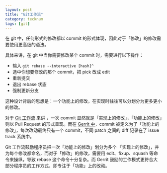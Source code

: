 ```yaml
---
layout: post
title: "Git工作流"
category: tecknum
tags: [git]
---
```


在 git 中，任何形式的修改都以 commit 的形式体现，因此对于「修改」的修改需要使用更高级的语法。

具体来讲，在 git 中当你需要修改某个 commit 时，需要进行以下操作：

- 输入 `git rebase --interactive [hash]^`
- 选中你想要修改的那个 commit，把 pick 改成 edit
- 重新提交
- 退出 rebase 状态
- 强制更新分支

这种设计背后的思想是：一个功能上的修改，在实现时往往可以分划分为更多更小的修改。

对于 [Git 工作流](https://github.com/TryGhost/Ghost/wiki/Git-workflow) 来讲 ，一次 commit 显然就是「实现上的修改」，「功能上的修改」则以 Pull Request 的形式呈现。而在 [Gerrit 中](https://code.google.com/p/gerrit/)，commit 被定义为了「功能上的修改」，每次改动最终只有一个 commit，不同 patch 之间的 diff 记录在了 issue track 系统中。

Git 工作流鼓励程序员把一次「功能上的修改」划分为多个 「实现上的修改」，并为每个修改都命名，而对于「修改」的修改，需要用 edit、fixup、squash 等命令来操纵，导致 rebase 这个命令十分复杂。而 Gerrit 鼓励的工作模式更符合大部分程序员的工作方式，即专注于「功能」上的改动。